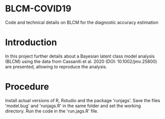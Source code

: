 # BLCM-COVID19
Code and technical details on BLCM for the diagnostic accuracy estimation

# Introduction
In this project further details about a Bayesian latent class model analysis (BLCM) using the data from
Cassaniti et al. 2020 (DOI: 10.1002/jmv.25800) are presented, allowing to reproduce the analysis.

# Procedure
Install actual versions of R, Rstudio and the package 'runjags'. Save the files 'model.bug' and 'runjags.R' in the same folder and set the working directory. Run the code in the 'run.jags.R' file.



